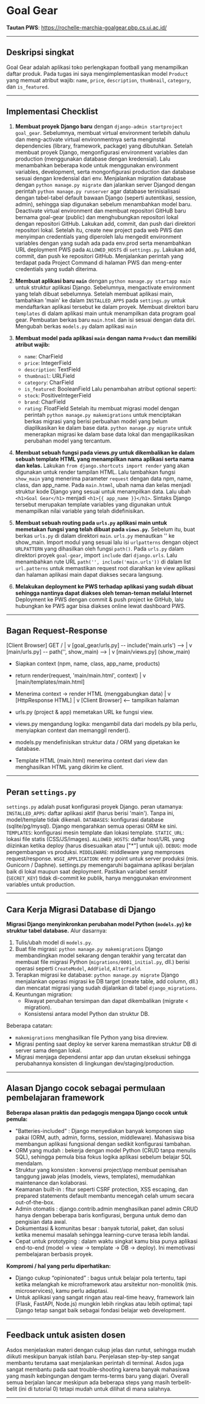 # Goal Gear

**Tautan PWS**: https://rochelle-marchia-goalgear.pbp.cs.ui.ac.id/

---

## Deskripsi singkat
Goal Gear adalah aplikasi toko perlengkapan football yang menampilkan daftar produk. Pada tugas ini saya mengimplementasikan model `Product` yang memuat atribut wajib: `name`, `price`, `description`, `thumbnail`, `category`, dan `is_featured`.

---

## Implementasi Checklist
1. **Membuat proyek Django baru** dengan `django-admin startproject goal_gear`. 
    Sebelumnya, membuat virtual environment terlebih dahulu dan meng-activate virtual environmentnya serta menginstal dependencies (library, framework, package) yang dibutuhkan. 
    Setelah membuat proyek Django, mengonfigurasi environment variables dan production (menggunakan database dengan kredensial).
    Lalu menambahkan beberapa kode untuk menggunakan environment variables, development, serta mongonfigurasi production dan database sesuai dengan kredensial dari env.
    Menjalankan migration database dengan `python manage.py migrate` dan jalankan server Djangod dengan perintah `python manage.py runserver` agar database terinisialisasi dengan tabel-tabel default bawaan Django (seperti autentikasi, session, admin), sehingga siap digunakan sebelum menambahkan model baru.
    Deactivate virtual environment dan membuat repositori GitHuB baru bernama goal-gear (public) dan menghubungkan repositori lokal dengan repositori GitHub.
    Lakukan add, commit, dan push dari direktori repositori lokal.
    Setelah itu, create new project pada web PWS dan menyimpan credentials yang diperoleh lalu mengedit environment variables dengan yang sudah ada pada env.prod serta menambahkan URL deployment PWS pada `ALLOWED_HOSTS` di `settings.py`.
    Lakukan add, commit, dan push ke repositori GitHub.
    Menjalankan perintah yang terdapat pada Project Command di halaman PWS dan meng-enter credentials yang sudah diterima.

2. **Membuat aplikasi baru `main`** dengan `python manage.py startapp main` untuk struktur aplikasi Django.
    Sebelumnya, mengactivate environment yang telah dibuat sebelumnya.
    Setelah membuat aplikasi main, tambahkan 'main' ke dalam `INSTALLED_APPS` pada `settings.py` untuk mendaftarkan aplikasi tersebut ke dalam proyek.
    Membuat direktori baru `templates` di dalam aplikasi main untuk menampilkan data program goal gear.
    Pembuatan berkas baru `main.html` dan isi sesuai dengan data diri.
    Mengubah berkas `models.py` dalam aplikasi `main`

3. **Membuat model pada aplikasi `main` dengan nama `Product` dan memiliki atribut wajib:**
    - `name`: CharField  
    - `price`: IntegerField  
    - `description`: TextField  
    - `thumbnail`: URLField  
    - `category`: CharField  
    - `is_featured`: BooleanField
    Lalu penambahan atribut optional seperti:
    - `stock`: PositiveIntegerField
    - `brand`: CharField
    - `rating`: FloatField
    Setelah itu membuat migrasi model dengan perintah `python manage.py makemigrations` untuk menciptakan berkas migrasi yang berisi perbuahan model yang belum diaplikasikan ke dalam base data. `python manage.py migrate` untuk menerapkan migrasi ke dalam base data lokal dan mengaplikasikan perubahan model yang tercantum.

4. **Membuat sebuah fungsi pada views.py untuk dikembalikan ke dalam sebuah template HTML yang menampilkan nama aplikasi serta nama dan kelas.**
    Lakukan `from django.shortcuts import render` yang akan digunakan untuk render tampilan HTML.
    Lalu tambahkan fungsi `show_main` yang menerima parameter `request` dengan data npm, name, class, dan app_name.
    Pada `main.htmml`, ubah nama dan kelas menjadi struktur kode Django yang sesuai untuk menampilkan data. Lalu ubah `<h1>Goal Gear</h1>` menjadi `<h1>{{ app_name }}</h1>`.
    Sintaks Django tersebut merupakan template variables yang digunakan untuk menampilkan nilai variable yang telah didefinisikan.

5. **Membuat sebuah routing pada `urls.py` aplikasi main untuk memetakan fungsi yang telah dibuat pada `views.py`.**
    Sebelum itu, buat berkas `urls.py` di dalam direktori `main`. `urls.py` menautkan '' ke show_main.
    Import modul yang sesuai lalu isi `urlpatterns` dengan object `URLPATTERN` yang dihasilkan oleh fungsi `path()`.
    Pada `urls.py` dalam direktori proyek `goal-gear`, import `include` dari `django.urls`. Lalu menambahkan rute URL `path('', include('main.urls'))` di dalam list `url.patterns` untuk memastikan request root diarahkan ke view aplikasi dan halaman aplikasi main dapat diakses secara langsung.

6. **Melakukan deployment ke PWS terhadap aplikasi yang sudah dibuat sehingga nantinya dapat diakses oleh teman-teman melalui Internet**
    Deployment ke PWS dengan commit & push project ke GitHub, lalu hubungkan ke PWS agar bisa diakses online lewat dashboard PWS.

---

## Bagan Request-Response

[Client Browser]
    GET /
      |
      v
[goal_gear/urls.py]  -- include('main.urls') -->
      |
      v
[main/urls.py]  -- path('', show_main) -->
      |
      v
[main/views.py] (show_main)
  - Siapkan context (npm, name, class, app_name, products)
  - return render(request, 'main/main.html', context)
      |
      v
[main/templates/main.html]
  - Menerima context -> render HTML (menggabungkan data)
      |
      v
[HttpResponse HTML]
      |
      v
[Client Browser]  <-- tampilkan halaman

- urls.py (project & app) memetakan URL ke fungsi view.

- views.py mengandung logika: mengambil data dari models.py bila perlu, menyiapkan context dan memanggil render().

- models.py mendefinisikan struktur data / ORM yang dipetakan ke database.

- Template HTML (main.html) menerima context dari view dan menghasilkan HTML yang dikirim ke client.

---

## Peran `settings.py`

`settings.py` adalah pusat konfigurasi proyek Django. peran utamanya:
`INSTALLED_APPS`: daftar aplikasi aktif (harus berisi 'main'). Tanpa ini, model/template tidak dikenali.
`DATABASES`: konfigurasi database (sqlite/pg/mysql). Django mengarahkan semua operasi ORM ke sini.
`TEMPLATES`: konfigurasi mesin template dan lokasi template.
`STATIC_URL`: lokasi file statis (CSS/JS/images).
`ALLOWED_HOSTS`: daftar host/URL yang diizinkan ketika deploy (harus disesuaikan atau ["*"] untuk uji).
`DEBUG`: mode pengembangan vs produksi.
`MIDDLEWARE`: middleware yang memproses request/response.
`WSGI_APPLICATION`: entry point untuk server produksi (mis. Gunicorn / Daphne).
settings.py memengaruhi bagaimana aplikasi berjalan baik di lokal maupun saat deployment. Pastikan variabel sensitif (`SECRET_KEY`) tidak di-commit ke publik, hanya menggunakan environment variables untuk production.

---

## Cara Kerja Migrasi Database di Django

**Migrasi Django menyinkronkan perubahan model Python (`models.py`) ke struktur tabel database.** Alur dasarnya:
1. Tulis/ubah model di `models.py`.
2. Buat file migrasi: `python manage.py makemigrations`
   Django membandingkan model sekarang dengan terakhir yang tercatat dan membuat file migrasi Python (`migrations/0001_initial.py`, dll.) berisi operasi seperti `CreateModel`, `AddField`, `AlterField`.
3. Terapkan migrasi ke database: `python manage.py migrate`
   Django menjalankan operasi migrasi ke DB target (create table, add column, dll.) dan mencatat migrasi yang sudah dijalankan di tabel `django_migrations`.
4. Keuntungan migration:
   - Riwayat perubahan tersimpan dan dapat dikembalikan (migrate < migration).
   - Konsistensi antara model Python dan struktur DB.

Beberapa catatan:
- `makemigrations` menghasilkan file Python yang bisa direview.
- Migrasi penting saat deploy ke server karena memastikan struktur DB di server sama dengan lokal.
- Migrasi menjaga dependensi antar app dan urutan eksekusi sehingga perubahannya konsisten di lingkungan dev/staging/production.

---

## Alasan Django cocok sebagai permulaan pembelajaran framework

**Beberapa alasan praktis dan pedagogis mengapa Django cocok untuk pemula:**
- "Batteries-included" : Django menyediakan banyak komponen siap pakai (ORM, auth, admin, forms, session, middleware). Mahasiswa bisa membangun aplikasi fungsional dengan sedikit konfigurasi tambahan.
- ORM yang mudah : bekerja dengan model Python (CRUD tanpa menulis SQL), sehingga pemula bisa fokus logika aplikasi sebelum belajar SQL mendalam.
- Struktur yang konsisten : konvensi project/app membuat pemisahan tanggung jawab jelas (models, views, templates), memudahkan maintenance dan kolaborasi.
- Keamanan built-in : fitur seperti CSRF protection, XSS escaping, dan prepared statements default membantu mencegah celah umum secara out-of-the-box.
- Admin otomatis : django.contrib.admin menghasilkan panel admin CRUD hanya dengan beberapa baris konfigurasi, berguna untuk demo dan pengisian data awal.
- Dokumentasi & komunitas besar : banyak tutorial, paket, dan solusi ketika menemui masalah sehingga learning-curve terasa lebih landai.
- Cepat untuk prototyping : dalam waktu singkat kamu bisa punya aplikasi end-to-end (model → view → template → DB → deploy). Ini memotivasi pembelajaran berbasis proyek.

**Kompromi / hal yang perlu diperhatikan:**
- Django cukup “opinionated” : bagus untuk belajar pola tertentu, tapi ketika melangkah ke microframework atau arsitektur non-monolitik (mis. microservices), kamu perlu adaptasi.
- Untuk aplikasi yang sangat ringan atau real-time heavy, framework lain (Flask, FastAPI, Node.js) mungkin lebih ringkas atau lebih optimal; tapi Django tetap sangat baik sebagai fondasi belajar web development.

---

## Feedback untuk asisten dosen

Asdos menjelaskan materi dengan cukup jelas dan runtut, sehingga mudah diikuti meskipun banyak istilah baru.
Penjelasan step-by-step sangat membantu terutama saat menjalankan perintah di terminal.
Asdos juga sangat membantu pada saat trouble-shooting karena banyak mahasiswa yang masih kebingungan dengam terms-terms baru yang diajari.
Overall semua berjalan lancar meskipun ada beberapa steps yang masih terbelit-belit (ini di tutorial 0) tetapi mudah untuk dilihat di mana salahnya.

---